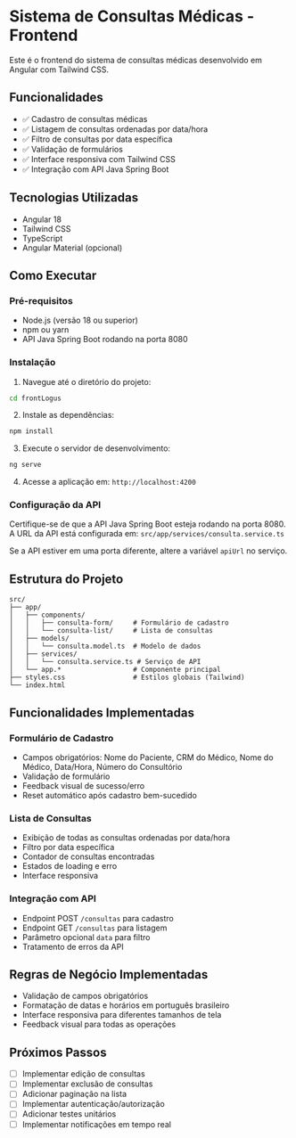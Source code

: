 # Sistema de Consultas Médicas - Frontend

Este é o frontend do sistema de consultas médicas desenvolvido em Angular com Tailwind CSS.

## Funcionalidades

- ✅ Cadastro de consultas médicas
- ✅ Listagem de consultas ordenadas por data/hora
- ✅ Filtro de consultas por data específica
- ✅ Validação de formulários
- ✅ Interface responsiva com Tailwind CSS
- ✅ Integração com API Java Spring Boot

## Tecnologias Utilizadas

- Angular 18
- Tailwind CSS
- TypeScript
- Angular Material (opcional)

## Como Executar

### Pré-requisitos

- Node.js (versão 18 ou superior)
- npm ou yarn
- API Java Spring Boot rodando na porta 8080

### Instalação

1. Navegue até o diretório do projeto:
```bash
cd frontLogus
```

2. Instale as dependências:
```bash
npm install
```

3. Execute o servidor de desenvolvimento:
```bash
ng serve
```

4. Acesse a aplicação em: `http://localhost:4200`

### Configuração da API

Certifique-se de que a API Java Spring Boot esteja rodando na porta 8080. A URL da API está configurada em:
`src/app/services/consulta.service.ts`

Se a API estiver em uma porta diferente, altere a variável `apiUrl` no serviço.

## Estrutura do Projeto

```
src/
├── app/
│   ├── components/
│   │   ├── consulta-form/     # Formulário de cadastro
│   │   └── consulta-list/     # Lista de consultas
│   ├── models/
│   │   └── consulta.model.ts  # Modelo de dados
│   ├── services/
│   │   └── consulta.service.ts # Serviço de API
│   └── app.*                  # Componente principal
├── styles.css                 # Estilos globais (Tailwind)
└── index.html
```

## Funcionalidades Implementadas

### Formulário de Cadastro
- Campos obrigatórios: Nome do Paciente, CRM do Médico, Nome do Médico, Data/Hora, Número do Consultório
- Validação de formulário
- Feedback visual de sucesso/erro
- Reset automático após cadastro bem-sucedido

### Lista de Consultas
- Exibição de todas as consultas ordenadas por data/hora
- Filtro por data específica
- Contador de consultas encontradas
- Estados de loading e erro
- Interface responsiva

### Integração com API
- Endpoint POST `/consultas` para cadastro
- Endpoint GET `/consultas` para listagem
- Parâmetro opcional `data` para filtro
- Tratamento de erros da API

## Regras de Negócio Implementadas

- Validação de campos obrigatórios
- Formatação de datas e horários em português brasileiro
- Interface responsiva para diferentes tamanhos de tela
- Feedback visual para todas as operações

## Próximos Passos

- [ ] Implementar edição de consultas
- [ ] Implementar exclusão de consultas
- [ ] Adicionar paginação na lista
- [ ] Implementar autenticação/autorização
- [ ] Adicionar testes unitários
- [ ] Implementar notificações em tempo real